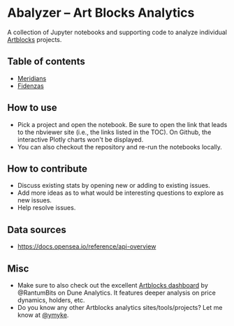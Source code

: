 # Abalyzer – Art Blocks Analytics

A collection of Jupyter notebooks and supporting code to analyze individual
[Artblocks](https://artblocks.io/) projects.

## Table of contents

* [Meridians](https://nbviewer.org/github/ymyke/abalyzer/blob/main/meridians.ipynb)
* [Fidenzas](https://nbviewer.org/github/ymyke/abalyzer/blob/main/fidenzas.ipynb)

## How to use

* Pick a project and open the notebook. Be sure to open the link that leads to the
  nbviewer site (i.e., the links listed in the TOC). On Github, the interactive Plotly
  charts won't be displayed.
* You can also checkout the repository and re-run the notebooks locally.

## How to contribute

* Discuss existing stats by opening new or adding to existing issues.
* Add more ideas as to what would be interesting questions to explore as new issues.
* Help resolve issues.

## Data sources

* https://docs.opensea.io/reference/api-overview

## Misc

* Make sure to also check out the excellent [Artblocks
  dashboard](https://dune.xyz/rantum/Art-Blocks) by @RantumBits on Dune Analytics. It
  features deeper analysis on price dynamics, holders, etc. 
* Do you know any other Artblocks analytics sites/tools/projects? Let me know at
  [@ymyke](https://twitter.com/ymyke).
